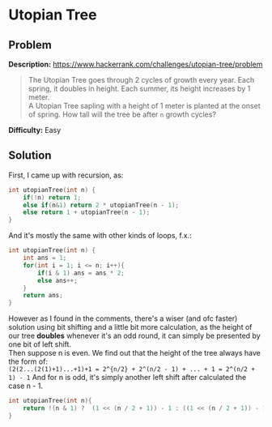 # Utopian Tree

## Problem

**Description:** https://www.hackerrank.com/challenges/utopian-tree/problem

> The Utopian Tree goes through 2 cycles of growth every year. Each spring, it doubles in height. Each summer, its height increases by 1 meter. <br>
> A Utopian Tree sapling with a height of 1 meter is planted at the onset of spring. How tall will the tree be after `n` growth cycles?

**Difficulty:** Easy

## Solution

First, I came up with recursion, as:
``` cpp
int utopianTree(int n) {
    if(!n) return 1;
    else if(n&1) return 2 * utopianTree(n - 1);
    else return 1 + utopianTree(n - 1);
}
```
And it's mostly the same with other kinds of loops, f.x.:
``` cpp
int utopianTree(int n) {
    int ans = 1;
    for(int i = 1; i <= n; i++){
        if(i & 1) ans = ans * 2;
        else ans++;
    }
    return ans;
}
```
However as I found in the comments, there's a wiser (and ofc faster) solution using bit shifting and a little bit more calculation, as the height of our tree **doubles** whenever it's an odd round, it can simply be presented by one bit of left shift. <br>
Then suppose n is even. We find out that the height of the tree always have the form of: <br>
`(2(2...(2(1)+1)...+1)+1 = 2^{n/2} + 2^(n/2 - 1) + ... + 1 = 2^(n/2 + 1) - 1`
And for n is odd, it's simply another left shift after calculated the case n - 1.
``` cpp
int utopianTree(int n){
    return !(n & 1) ?  (1 << (n / 2 + 1)) - 1 : ((1 << (n / 2 + 1)) - 1) << 1;
}
```
